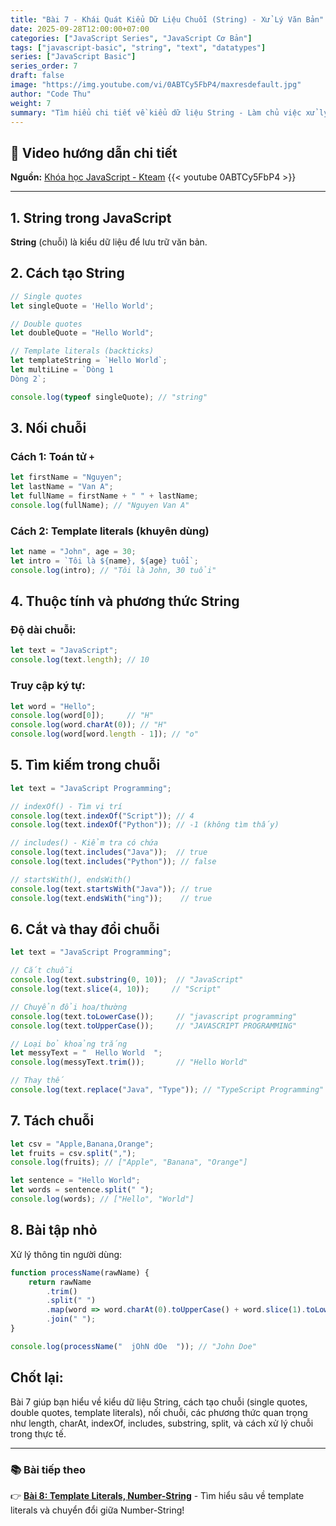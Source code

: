 ```yaml
---
title: "Bài 7 - Khái Quát Kiểu Dữ Liệu Chuỗi (String) - Xử Lý Văn Bản"
date: 2025-09-28T12:00:00+07:00
categories: ["JavaScript Series", "JavaScript Cơ Bản"]
tags: ["javascript-basic", "string", "text", "datatypes"]
series: ["JavaScript Basic"]
series_order: 7
draft: false
image: "https://img.youtube.com/vi/0ABTCy5FbP4/maxresdefault.jpg"
author: "Code Thu"
weight: 7
summary: "Tìm hiểu chi tiết về kiểu dữ liệu String - Làm chủ việc xử lý văn bản trong JavaScript"
---
```


## 🎥 Video hướng dẫn chi tiết
**Nguồn:** [Khóa học JavaScript - Kteam](https://www.youtube.com/playlist?list=PL33lvabfss1ywJRoh40x9fmAfgbI1hpVX)
{{< youtube 0ABTCy5FbP4 >}}

---

## 1. String trong JavaScript

**String** (chuỗi) là kiểu dữ liệu để lưu trữ văn bản.

## 2. Cách tạo String

```javascript
// Single quotes
let singleQuote = 'Hello World';

// Double quotes
let doubleQuote = "Hello World";

// Template literals (backticks)
let templateString = `Hello World`;
let multiLine = `Dòng 1
Dòng 2`;

console.log(typeof singleQuote); // "string"
```

## 3. Nối chuỗi

### Cách 1: Toán tử `+`
```javascript
let firstName = "Nguyen";
let lastName = "Van A";
let fullName = firstName + " " + lastName;
console.log(fullName); // "Nguyen Van A"
```

### Cách 2: Template literals (khuyên dùng)
```javascript
let name = "John", age = 30;
let intro = `Tôi là ${name}, ${age} tuổi`;
console.log(intro); // "Tôi là John, 30 tuổi"
```

## 4. Thuộc tính và phương thức String

### Độ dài chuỗi:
```javascript
let text = "JavaScript";
console.log(text.length); // 10
```

### Truy cập ký tự:
```javascript
let word = "Hello";
console.log(word[0]);     // "H"
console.log(word.charAt(0)); // "H"
console.log(word[word.length - 1]); // "o"
```

## 5. Tìm kiếm trong chuỗi

```javascript
let text = "JavaScript Programming";

// indexOf() - Tìm vị trí
console.log(text.indexOf("Script")); // 4
console.log(text.indexOf("Python")); // -1 (không tìm thấy)

// includes() - Kiểm tra có chứa
console.log(text.includes("Java"));  // true
console.log(text.includes("Python")); // false

// startsWith(), endsWith()
console.log(text.startsWith("Java")); // true
console.log(text.endsWith("ing"));    // true
```

## 6. Cắt và thay đổi chuỗi

```javascript
let text = "JavaScript Programming";

// Cắt chuỗi
console.log(text.substring(0, 10));  // "JavaScript"
console.log(text.slice(4, 10));     // "Script"

// Chuyển đổi hoa/thường
console.log(text.toLowerCase());     // "javascript programming"
console.log(text.toUpperCase());     // "JAVASCRIPT PROGRAMMING"

// Loại bỏ khoảng trắng
let messyText = "  Hello World  ";
console.log(messyText.trim());       // "Hello World"

// Thay thế
console.log(text.replace("Java", "Type")); // "TypeScript Programming"
```

## 7. Tách chuỗi

```javascript
let csv = "Apple,Banana,Orange";
let fruits = csv.split(",");
console.log(fruits); // ["Apple", "Banana", "Orange"]

let sentence = "Hello World";
let words = sentence.split(" ");
console.log(words); // ["Hello", "World"]
```

## 8. Bài tập nhỏ

Xử lý thông tin người dùng:
```javascript
function processName(rawName) {
    return rawName
        .trim()
        .split(" ")
        .map(word => word.charAt(0).toUpperCase() + word.slice(1).toLowerCase())
        .join(" ");
}

console.log(processName("  jOhN dOe  ")); // "John Doe"
```

## Chốt lại:

Bài 7 giúp bạn hiểu về kiểu dữ liệu String, cách tạo chuỗi (single quotes, double quotes, template literals), nối chuỗi, các phương thức quan trọng như length, charAt, indexOf, includes, substring, split, và cách xử lý chuỗi trong thực tế.

---

### 📚 Bài tiếp theo
👉 [**Bài 8: Template Literals, Number-String**](../bai-8-template-literals/) - Tìm hiểu sâu về template literals và chuyển đổi giữa Number-String!